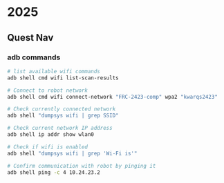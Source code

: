# 2025

## Quest Nav

### adb commands

```bash
# list available wifi commands
adb shell cmd wifi list-scan-results
```

```bash
# Connect to robot network
adb shell cmd wifi connect-network "FRC-2423-comp" wpa2 "kwarqs2423"
```

```bash
# Check currently connected network
adb shell "dumpsys wifi | grep SSID"
```

```bash
# Check current network IP address
adb shell ip addr show wlan0
```

```bash
# Check if wifi is enabled
adb shell "dumpsys wifi | grep 'Wi-Fi is'"
```

```bash
# Confirm communication with robot by pinging it
adb shell ping -c 4 10.24.23.2
```

